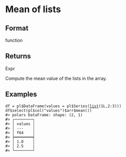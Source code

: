 # Mean of lists

## Format

function

## Returns

Expr

Compute the mean value of the lists in the array.

## Examples

<pre class='r-example'><code><span class='r-in'><span><span class='va'>df</span> <span class='op'>=</span> <span class='va'>pl</span><span class='op'>$</span><span class='fu'>DataFrame</span><span class='op'>(</span>values <span class='op'>=</span> <span class='va'>pl</span><span class='op'>$</span><span class='fu'>Series</span><span class='op'>(</span><span class='fu'><a href='https://rdrr.io/r/base/list.html'>list</a></span><span class='op'>(</span><span class='fl'>1L</span>,<span class='fl'>2</span><span class='op'>:</span><span class='fl'>3</span><span class='op'>)</span><span class='op'>)</span><span class='op'>)</span></span></span>
<span class='r-in'><span><span class='va'>df</span><span class='op'>$</span><span class='fu'>select</span><span class='op'>(</span><span class='va'>pl</span><span class='op'>$</span><span class='fu'>col</span><span class='op'>(</span><span class='st'>"values"</span><span class='op'>)</span><span class='op'>$</span><span class='va'>arr</span><span class='op'>$</span><span class='fu'>mean</span><span class='op'>(</span><span class='op'>)</span><span class='op'>)</span></span></span>
<span class='r-out co'><span class='r-pr'>#&gt;</span> polars DataFrame: shape: (2, 1)</span>
<span class='r-out co'><span class='r-pr'>#&gt;</span> ┌────────┐</span>
<span class='r-out co'><span class='r-pr'>#&gt;</span> │ values │</span>
<span class='r-out co'><span class='r-pr'>#&gt;</span> │ ---    │</span>
<span class='r-out co'><span class='r-pr'>#&gt;</span> │ f64    │</span>
<span class='r-out co'><span class='r-pr'>#&gt;</span> ╞════════╡</span>
<span class='r-out co'><span class='r-pr'>#&gt;</span> │ 1.0    │</span>
<span class='r-out co'><span class='r-pr'>#&gt;</span> │ 2.5    │</span>
<span class='r-out co'><span class='r-pr'>#&gt;</span> └────────┘</span>
 </code></pre>